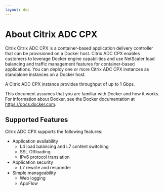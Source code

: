 ```yaml
---
layout: doc
---
```

# About Citrix ADC CPX

Citrix Citrix ADC CPX is a container-based application delivery controller that can be provisioned on a Docker host. Citrix ADC CPX enables customers to leverage Docker engine capabilities and use NetScaler load balancing and traffic management features for container-based applications. You can deploy one or more Citrix ADC CPX instances as standalone instances on a Docker host.

A Citrix ADC CPX instance provides throughput of up to 1 Gbps.

This document assumes that you are familiar with Docker and how it works. For information about Docker, see the Docker documentation at <https://docs.docker.com>.

## Supported Features

Citrix ADC CPX supports the following features:

-  Application availability
    -  L4 load balancing and L7 content switching
    -  SSL Offloading
    -  IPv6 protocol translation
-  Application security
    -  L7 rewrite and responder
-  Simple manageability
    -  Web logging
    -  AppFlow
